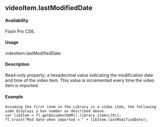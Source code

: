 ## videoItem.lastModifiedDate

#### Availability

Flash Pro CS6.

#### Usage

videoItem.lastModifiedDate

#### Description

Read-only property; a hexadecimal value indicating the modification date and time of the video item. This value is incremented every time the video item is imported.

#### Example

```
Assuming the first item in the Library is a video item, the following code displays a hex number as described above.
var libItem = fl.getDocumentDOM().library.items\[0\];
fl.trace("Mod date when imported = " + libItem.lastModifiedDate);

```
